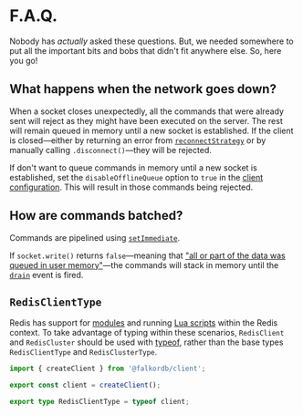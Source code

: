 # F.A.Q.

Nobody has *actually* asked these questions. But, we needed somewhere to put all the important bits and bobs that didn't fit anywhere else. So, here you go!

## What happens when the network goes down?

When a socket closes unexpectedly, all the commands that were already sent will reject as they might have been executed on the server. The rest will remain queued in memory until a new socket is established. If the client is closed—either by returning an error from [`reconnectStrategy`](./client-configuration.md#reconnect-strategy) or by manually calling `.disconnect()`—they will be rejected.

If don't want to queue commands in memory until a new socket is established, set the `disableOfflineQueue` option to `true` in the [client configuration](./client-configuration.md). This will result in those commands being rejected.

## How are commands batched?

Commands are pipelined using [`setImmediate`](https://nodejs.org/api/timers.html#setimmediatecallback-args).

If `socket.write()` returns `false`—meaning that ["all or part of the data was queued in user memory"](https://nodejs.org/api/net.html#net_socket_write_data_encoding_callback:~:text=all%20or%20part%20of%20the%20data%20was%20queued%20in%20user%20memory)—the commands will stack in memory until the [`drain`](https://nodejs.org/api/net.html#net_event_drain) event is fired.

## `RedisClientType`

Redis has support for [modules](https://redis.io/modules) and running [Lua scripts](../README.md#lua-scripts) within the Redis context. To take advantage of typing within these scenarios, `RedisClient` and `RedisCluster` should be used with [typeof](https://www.typescriptlang.org/docs/handbook/2/typeof-types.html), rather than the base types `RedisClientType` and `RedisClusterType`.

```typescript
import { createClient } from '@falkordb/client';

export const client = createClient();

export type RedisClientType = typeof client;
```